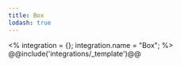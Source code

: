 ```yaml
---
title: Box
lodash: true
---
```

<% integration = {};
integration.name = "Box"; %>
@@include('integrations/_template')@@
